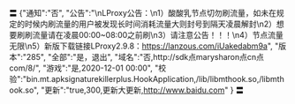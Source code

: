 〓
{"通知":"否",
"公告":"\nLProxy公告：\n1）酸酸乳节点切勿刷流量，如未在规定的时候内刷流量的用户被发现长时间消耗流量大则封号到隔天凌晨解封\n2）想要刷刷流量请在凌晨00:00~08:00之前刷\n3）请注意公告！！！\n4）节点流量无限\n5）新版下载链接LProxy2.9.8：https://lanzous.com/iUakedabm9a",
"版本":"285",
"全部":"是，退出",
"域名":"否,http://sdk点marysharon点cn点com/8/",
"游戏":"是,2020-12-01 00:00",
"校验":"bin.mt.apksignaturekillerplus.HookApplication,/lib/libmthook.so,/libmthook.so",
"更新":"true,300,更新大更新,http://www.baidu.com"
}
〓
